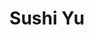 ---
layout: place
title: "Sushi Yu"
permalink: /georgia/kennesaw/sushi-yu.html
stateAbbr: GA
stateName: Georgia
cityName: Kennesaw
seo:
  name: "Sushi Yu"
  type: Restaurant
  links: https://www.sushiyukennesaw.com/
description: "Informal sushi bar offering classic sushi rolls, with all-you-can-eat menus at lunch & dinner. Sushi Yu serves delicious sushi in Kennesaw, Georgia. Try fresh Japanese dishes for a great dining experience. Available for takeout, delivery, lunch, and dinner."
place_id: ChIJfYylsSEV9YgRnOWpqeIIwTI
photos:
  - name: >-
      places/ChIJfYylsSEV9YgRnOWpqeIIwTI/photos/AeeoHcJqW-pQlc9agD2CExwkTLUDS8Hok146hr03mwssW47KxRBfMVEPQWfmyM2HEr6OX4fpLAsc3FGWjYVa1g9tL612Rt2sziu7LEFHjyt4HPQWqYPQ3NMtAWzf38fIOGuD3dXFkn1Zj_uiIti7ISHn43vZZJbniMe3HY-h8805tH19TNrGlX8pEdxo49MiMLyYnpwF4t4YiFJ8MqZJP5uDdq0PYNmgK2qXKOFfmJ4gEgWwuDVL-DW581pAGq0E_aizMf8mi5b74b-3aU4mVsjHH7jQPinQW5wiN8Zh91LHij7oBhnug16rJW-sQSS6OZW3b5MNeq8r5_IMCNiAAG0kMwTXii3HSMgERLpZChM5ej7_UVvTbAxdPE1sJCaNpDWRu4M-rx9ffZTx4yjfE-mo_TfG3ijbtgLzu4c363sgA6yEOQ
    widthPx: 4608
    heightPx: 2184
    authorAttributions:
      - displayName: Jacob L
        uri: https://maps.google.com/maps/contrib/102711510173524671823
        photoUri: >-
          https://lh3.googleusercontent.com/a-/ALV-UjWXEpTSzbVKW3-loqI6kgk8U6AD140d9nin1S4Xc4KgVLLdC6DQ=s100-p-k-no-mo
    flagContentUri: >-
      https://www.google.com/local/imagery/report/?cb_client=maps_api_places.places_api&image_key=!1e10!2sCIHM0ogKEICAgICMzo_rfQ&hl=en-US
    googleMapsUri: >-
      https://www.google.com/maps/place//data=!3m4!1e2!3m2!1sCIHM0ogKEICAgICMzo_rfQ!2e10!4m2!3m1!1s0x88f51521b1a58c7d:0x32c108e2a9a9e59c
  - name: >-
      places/ChIJfYylsSEV9YgRnOWpqeIIwTI/photos/AeeoHcKwowoSj7ou6XAXNiybmnKorFbWH_w1lFus8VbxvgAWvIaitCoxa01SKO-Te4xAtuPI_yaahqg-rvMdGXYH_AWt9oCl_5BP_EkBdc_6wyvyg6OB3ZsZ-X_KxpXTuh8oAmGmfGUqinzEeqQxr2jf7nL8ACBAWpggPRAU1NXcOcRTiMjUAH3PCk222xMR41LXB4eZnLXTy2JeUBKZsMRIUEekw4TsUxz_KQKddf5phcVJvoB1Bgc0G4nr8YsMGb7QbQCH7LWfJi5dJLl8Tn4m-9skbxQjJ-O7c1A0K6fRRBuVSGDnL8QBqTPYp2aqkgswuXBOHqpb_myoUgFr8O5NZbHiAUZ8v2lYHodKV-ZgOSdpqbraVfnCLH1Fjhp69TomhMRSlS2R9azEfzrD1VWxkBvpdwA4dwMlxvfQBZY
    widthPx: 4032
    heightPx: 3024
    authorAttributions:
      - displayName: John John
        uri: https://maps.google.com/maps/contrib/102441562407737222023
        photoUri: >-
          https://lh3.googleusercontent.com/a-/ALV-UjXEGN2RxIoY-DPPjWSYssaAVT2sW3pBgLH48pm0SA1O3Wt0vK2vVA=s100-p-k-no-mo
    flagContentUri: >-
      https://www.google.com/local/imagery/report/?cb_client=maps_api_places.places_api&image_key=!1e10!2sCIHM0ogKEICAgICk_ctT&hl=en-US
    googleMapsUri: >-
      https://www.google.com/maps/place//data=!3m4!1e2!3m2!1sCIHM0ogKEICAgICk_ctT!2e10!4m2!3m1!1s0x88f51521b1a58c7d:0x32c108e2a9a9e59c
  - name: >-
      places/ChIJfYylsSEV9YgRnOWpqeIIwTI/photos/AeeoHcJNH8nHzdjuPLgvFk0g0JYr-XyBSbR1JrV3j9tb728Wz6XivjNAnWB0zzymVS7HXdyrFZQHStcTWBxWZQZ-QtuO8eLctPeJPrCyfdtQuqQfRm1-nrx_eB3hdwaW8zvMMywtXcwL2dHZbFGQCDxpb4vK51xSuXvHDlbeoW4S446denbReByPcchObFvsUlGjmtJReQxgu-W8keToCJr3QInGiUEDv8jHOo6fE4Xps8JVdT_teybeR-LvqrEmJJxb4nfHwFvC2qaDTb1R6uNIj5x4d-_j3289fkPoCdiIWuRu1goO-Fz1h-53y8PqS18DO18pA7t1VBmz2WThqr7zsu1ARzIr4lrQlVoLcmbfhgHbi7R4w3nbp5VSxXXmDyHbxHE3lA81XB5ki8Rw0aP20j18gJbDIycEV3ARrslsLKg
    widthPx: 1477
    heightPx: 1108
    authorAttributions:
      - displayName: GSTonyTseng
        uri: https://maps.google.com/maps/contrib/102588958997727897270
        photoUri: >-
          https://lh3.googleusercontent.com/a/ACg8ocJE0uBfEyavtyrOv_LHzJT2W4pRtHRL6ctjyCJpQD4orv81yQ=s100-p-k-no-mo
    flagContentUri: >-
      https://www.google.com/local/imagery/report/?cb_client=maps_api_places.places_api&image_key=!1e10!2sCIHM0ogKEICAgIDbypPFHQ&hl=en-US
    googleMapsUri: >-
      https://www.google.com/maps/place//data=!3m4!1e2!3m2!1sCIHM0ogKEICAgIDbypPFHQ!2e10!4m2!3m1!1s0x88f51521b1a58c7d:0x32c108e2a9a9e59c
  - name: >-
      places/ChIJfYylsSEV9YgRnOWpqeIIwTI/photos/AeeoHcL5QXUkV6BadjDBpuXe-owBC7DbYCPZHu_PS0KbrEy-BkiMXv5FPqP4UkX53Ul4sAfGLwKtt7SzUBBWf_KrG6nvlH3KJfNRaxAUXS4KRU0TU1FkeXDmZR8Vu0YnCmR_zRahqe0B90DuTn_9OHpYNDI0-qvdzf8L-qKk0wh4wm2Z3oIYMzBIJM46l27RvsajkT2Y6TpIAQymgaya10klK02kBZqra9cUcNrc8Q9_aDdqRuL68NC2yjnoIKXS1_2dq7S0iYkp6sJ1wxjfP_ddv_N-aM8Qh7QlWh0lfbHnVRk5-MryaMx_ngCp5nvNimbvQfirA5oDwJp8t6FernxPbWgTfz07PhUwGfKkhqolzMZo9C41CZOs-X3B9NpH4QcVyoNKGi2n-z1uwto_E9P8Ybxj38DUMPq-WX0xwJE5Y62A2A
    widthPx: 3024
    heightPx: 4032
    authorAttributions:
      - displayName: S S
        uri: https://maps.google.com/maps/contrib/111485702969622184284
        photoUri: >-
          https://lh3.googleusercontent.com/a-/ALV-UjUGFdmNP333Q34TPfLTaJtydT2rKwxv1ssgS0dU92C4nTqeufRiSg=s100-p-k-no-mo
    flagContentUri: >-
      https://www.google.com/local/imagery/report/?cb_client=maps_api_places.places_api&image_key=!1e10!2sCIHM0ogKEICAgID90PiREg&hl=en-US
    googleMapsUri: >-
      https://www.google.com/maps/place//data=!3m4!1e2!3m2!1sCIHM0ogKEICAgID90PiREg!2e10!4m2!3m1!1s0x88f51521b1a58c7d:0x32c108e2a9a9e59c
  - name: >-
      places/ChIJfYylsSEV9YgRnOWpqeIIwTI/photos/AeeoHcLtC-PA9acjS32cIsEkwgGb_mK4mDerBCGVY2CHLswXYooO2bfLHQbKe3LmwAP2No74iZMCwz2VdsyXgfapz2nukm8-ijkjQvWRIIOhMtPTLZ9OjDC0EajjLAMQ1vcDKUuaVeA3i_ngVaZXBcKcj8OKLtYne6qPVaj5b_O1ZPBlo2ggA808B4fqLlM8iIkldVBIUhF_xgwfBt3a1SE4NxcWo6uhrXt72rTQA-r-XmJgNMSvdjZ315hDVhmLZ-nSM8mDeaW6qiZAZlz0Lik8l6-kYhVagNqdrCKQu-gI3L7Py4P9aCeE8wTFfxWg6fB_cDKtzI5_6H1ik2AQCcSSqdXnzdXR_uwnXWD6ZDhYxUluafeOH_hDKoYXk5q8uAzR26a3r3mMNHxi92MVCePEquw_q-4kG96DO4e8M0O6n4sSqOYH
    widthPx: 3000
    heightPx: 4000
    authorAttributions:
      - displayName: Genesia Irick
        uri: https://maps.google.com/maps/contrib/105943577106514357044
        photoUri: >-
          https://lh3.googleusercontent.com/a-/ALV-UjVUDXekeOz0g_zNY_t3diKk7_0awBmTf7iF03VBr1TZ-grL2Hc=s100-p-k-no-mo
    flagContentUri: >-
      https://www.google.com/local/imagery/report/?cb_client=maps_api_places.places_api&image_key=!1e10!2sCIHM0ogKEICAgICXz-DpzAE&hl=en-US
    googleMapsUri: >-
      https://www.google.com/maps/place//data=!3m4!1e2!3m2!1sCIHM0ogKEICAgICXz-DpzAE!2e10!4m2!3m1!1s0x88f51521b1a58c7d:0x32c108e2a9a9e59c
  - name: >-
      places/ChIJfYylsSEV9YgRnOWpqeIIwTI/photos/AeeoHcLnUTzp6BDVsTcfXgRfO0CvZdhgpO49expiupj9UL84fmWdm3EuVLOOwdcpbYkkBt-WU4dD0u5SmG8UmgCkF4D5V7fk1-_x51nTWNH9_TbJDN4_p51Nv4OZ0cau9tGV3COlLgWsbiLl1LmRiN51sJHL2RI9Uc098-U5JL1mxIqAGidl7YgUXgZw711jH2NpC5L2bl0aQYfWebkYix2BeJG1AVaCU_tLvowqJeQN6I5MUjVUAjsduhWw2Q4caqkhXNhv50KTpxD4mb6nE-oMdNPix_XHtXSdOidxl7US364gV4mHgAlYCR5YulYi1kQa26JobnG4okk5nNGIeuuvDuSO3LzYcr0hCkYH_pmWB_dfvFXevqCrVfhv-lWHZuTcTSPE4wURG83vhawImCgaNitK53-3zt317UEizaDKnmEeQx0
    widthPx: 4032
    heightPx: 2268
    authorAttributions:
      - displayName: Styx Boyd
        uri: https://maps.google.com/maps/contrib/117183763770954286606
        photoUri: >-
          https://lh3.googleusercontent.com/a-/ALV-UjXyWtl4bJDHioa3UV1DXeVBdqe-XdsCRBJdfoT3CVcvGKi-yRBG=s100-p-k-no-mo
    flagContentUri: >-
      https://www.google.com/local/imagery/report/?cb_client=maps_api_places.places_api&image_key=!1e10!2sCIHM0ogKEICAgICvi5OmvQE&hl=en-US
    googleMapsUri: >-
      https://www.google.com/maps/place//data=!3m4!1e2!3m2!1sCIHM0ogKEICAgICvi5OmvQE!2e10!4m2!3m1!1s0x88f51521b1a58c7d:0x32c108e2a9a9e59c
  - name: >-
      places/ChIJfYylsSEV9YgRnOWpqeIIwTI/photos/AeeoHcJes6Tb9WA6Ts-Ti9WFmUUuo0oHk2mV0O7SLaj4l6WSIoAtRNejRYrYr5cn3X03I_u--ZJMgYCHDuUGtUe5hmrERDktzcN6mqeOary0PbfE3VOsMg32EOb5p-_1J5sygHRIcSvVoYbnbwf9Hz3pzEZpuflGKAkDL0E9lO-3EBen7_MJsKG7nmg78mGSb-3hwFHxoEsNKl3_8mEtacEzZMQcLEtj2KYzZE2-bRVa72MJL1wFEyvm3g82VP8_fwr6MmEJCe8STaSGjkzhOa_vzGeGKvOfuHdnKPA8Yts4gskjqTALDLAFbMszbAAanQ5_gGUOWz1YxBw-2TIjTX6eDTeM4Yb_zknFJtim2OjpMCajdb_uId1-6noHdhLFd8-4hlHDPg7zkWVfd_dyfMEmD64geIpzo2jhbp8jxADTesn4ae8
    widthPx: 4032
    heightPx: 1908
    authorAttributions:
      - displayName: Jacob L
        uri: https://maps.google.com/maps/contrib/102711510173524671823
        photoUri: >-
          https://lh3.googleusercontent.com/a-/ALV-UjWXEpTSzbVKW3-loqI6kgk8U6AD140d9nin1S4Xc4KgVLLdC6DQ=s100-p-k-no-mo
    flagContentUri: >-
      https://www.google.com/local/imagery/report/?cb_client=maps_api_places.places_api&image_key=!1e10!2sCIHM0ogKEICAgICMzo_rtQE&hl=en-US
    googleMapsUri: >-
      https://www.google.com/maps/place//data=!3m4!1e2!3m2!1sCIHM0ogKEICAgICMzo_rtQE!2e10!4m2!3m1!1s0x88f51521b1a58c7d:0x32c108e2a9a9e59c
  - name: >-
      places/ChIJfYylsSEV9YgRnOWpqeIIwTI/photos/AeeoHcKwTs87dlPNG7mwb9KOMCPIAbWK1Pm8O69yFlzmISdGJGncT4Hx0RElunUgs_72htS-mPO74VDLFy17X0X34pg5l4Y_W0WZiU2Klqwg4mJ8TJvPXlcZs6eTF49tO3kKNqyEsTN3PWG_UlMXHVTziurh0JaR9ORoGGj2Izk39a0InHqAmvQ3hf6TmcHb3QBD2PSKSl2F8feCzFmc6kyAoYKvcDPAEEoeTxsBZi-ahNKSbUNXGjK7GzsvZ5bGNWrL6nijlp-079jkHTfqho4VvnyOorAb2rYQeJF4saVMTroxhuu_XmYgN2BZNNN4ikxzWIu62l_-AQ_wk3vfudPbBgmp29UlYITuKcqVYhmOSjHAjwDsnZgn7ddCQrM53xGg0VU9DQIkmnAht9KyJbzG7l7ehjCjEk_TbNIWnA9MhB1-2xk
    widthPx: 1108
    heightPx: 1477
    authorAttributions:
      - displayName: GSTonyTseng
        uri: https://maps.google.com/maps/contrib/102588958997727897270
        photoUri: >-
          https://lh3.googleusercontent.com/a/ACg8ocJE0uBfEyavtyrOv_LHzJT2W4pRtHRL6ctjyCJpQD4orv81yQ=s100-p-k-no-mo
    flagContentUri: >-
      https://www.google.com/local/imagery/report/?cb_client=maps_api_places.places_api&image_key=!1e10!2sCIHM0ogKEICAgIDXgaqQ5wE&hl=en-US
    googleMapsUri: >-
      https://www.google.com/maps/place//data=!3m4!1e2!3m2!1sCIHM0ogKEICAgIDXgaqQ5wE!2e10!4m2!3m1!1s0x88f51521b1a58c7d:0x32c108e2a9a9e59c
  - name: >-
      places/ChIJfYylsSEV9YgRnOWpqeIIwTI/photos/AeeoHcKDMqoPsA0jHYmqmdUVn1ZnHIvO0HvkBYI_99QeqKVt0WOyS7n5MlH61V-JRoXHT0Wl3g11rg_SUeYwvH81SLcI3HCikWUtAY-Eifz4RgQPEj77J7hzoL9eEurl_r-cBtPHdhYqm9f1nlO5O9HH4FRKRWG9ten9H54D2NxDGG69IvdnCOtY4CKvJIXZGMG0Z943OZLoXN74VLRIZE5gMj79ATe4wGazvdrpw6lZIT8Sg6V1XpdVXwRjT4_4r0BxciH5wNEsse0YLMGVYf5ipX3YNRuc2R8Cf7MKU8f1n6KtJ4i2ZCKNWYjWWNDSonCJ-m-c6jDdGgRJkkwOH_nmmPnLyZAVW4VtdTffh1zeJgGGLD1FT-Yv2c4sxtm-tFJDzgjwudS-B9fmyq3Mt-hke9xClrPLWdrJf4IRAc0kE2UtAw
    widthPx: 4032
    heightPx: 3024
    authorAttributions:
      - displayName: Fearn Adam
        uri: https://maps.google.com/maps/contrib/110046477010018954986
        photoUri: >-
          https://lh3.googleusercontent.com/a/ACg8ocK9Roek0dDIbhC-mlLTdCgFU0pdUOLgXF5lvjFND0-zTl_u8A=s100-p-k-no-mo
    flagContentUri: >-
      https://www.google.com/local/imagery/report/?cb_client=maps_api_places.places_api&image_key=!1e10!2sCIHM0ogKEICAgICskdC1Ag&hl=en-US
    googleMapsUri: >-
      https://www.google.com/maps/place//data=!3m4!1e2!3m2!1sCIHM0ogKEICAgICskdC1Ag!2e10!4m2!3m1!1s0x88f51521b1a58c7d:0x32c108e2a9a9e59c
  - name: >-
      places/ChIJfYylsSEV9YgRnOWpqeIIwTI/photos/AeeoHcJXuvzxANb0EE6puSQUOXaOIzNpQHdCHbcSTSspO4-mi-Bbt-f6cHJ8H3CZ4nOYB32pT8QHdoRI8LmOB3qmzEAnvuwo59VI_Zmv4ihBYFF9pVK4g8NXYzX4qJnyAR_ZemKwhgh0x2tYaOXLXB2DC51aw9nvJxzK_kPQLe35KjIR7wpNvc_mqs7GEkkgM6Y2bce-j-2HrDJSeEZkEzjjiI4qgrGEy5hiOuxn-3zCQ2xBcmI7OQSHAyh7D-hjMmDijOuH3Ty7TH23-xHWRxovNYJUxgqoMvyw-eVYjR6McwbtUMnzYwRy4ja5sXb26IyJczjHZUqYtkX7AF_crGZDDMBS2e0UKivUZu14pz80tvWk-lKSdCUbsRYFFFXqeCjPvq4aOwnnRY88rlbsFL6q4T3IJTn81uaZeNhgWrEE8YVZig
    widthPx: 3024
    heightPx: 4032
    authorAttributions:
      - displayName: Khouri De
        uri: https://maps.google.com/maps/contrib/110784982625642841305
        photoUri: >-
          https://lh3.googleusercontent.com/a-/ALV-UjUW-vdAUSh5GAUlcuZvHD-D3VbjDtpouKd2lT6rrN5SunLnMYi3=s100-p-k-no-mo
    flagContentUri: >-
      https://www.google.com/local/imagery/report/?cb_client=maps_api_places.places_api&image_key=!1e10!2sCIHM0ogKEICAgIC4lfmOMw&hl=en-US
    googleMapsUri: >-
      https://www.google.com/maps/place//data=!3m4!1e2!3m2!1sCIHM0ogKEICAgIC4lfmOMw!2e10!4m2!3m1!1s0x88f51521b1a58c7d:0x32c108e2a9a9e59c
address: '2615 George Busbee Pkwy NW #1, Kennesaw, GA 30144, USA'
street: '2615 George Busbee Pkwy NW #1'
city: Kennesaw
state: GA
zip: '30144'
country: USA
neighborhood: Town Center
latitude: '34.013042'
longitude: '-84.566274'
accessibility_options:
  wheelchairAccessibleParking: true
  wheelchairAccessibleEntrance: true
  wheelchairAccessibleRestroom: true
  wheelchairAccessibleSeating: true
business_status: OPERATIONAL
name: Sushi Yu
google_maps_links:
  directionsUri: >-
    https://www.google.com/maps/dir//''/data=!4m7!4m6!1m1!4e2!1m2!1m1!1s0x88f51521b1a58c7d:0x32c108e2a9a9e59c!3e0
  placeUri: https://maps.google.com/?cid=3657214142003668380
  writeAReviewUri: >-
    https://www.google.com/maps/place//data=!4m3!3m2!1s0x88f51521b1a58c7d:0x32c108e2a9a9e59c!12e1
  reviewsUri: >-
    https://www.google.com/maps/place//data=!4m4!3m3!1s0x88f51521b1a58c7d:0x32c108e2a9a9e59c!9m1!1b1
  photosUri: >-
    https://www.google.com/maps/place//data=!4m3!3m2!1s0x88f51521b1a58c7d:0x32c108e2a9a9e59c!10e5
primary_type: Sushi Restaurant
opening_hours:
  regular: null
  current: null
secondary_opening_hours:
  regular:
    weekdayDescriptions: null
    type: null
  current:
    weekdayDescriptions: null
    type: null
phone: (770) 218-8181
price_level: PRICE_LEVEL_MODERATE
price_range: $20 &ndash; $30
rating: '4.1'
rating_count: 549
website: https://www.sushiyukennesaw.com/
reviews:
  - name: >-
      places/ChIJfYylsSEV9YgRnOWpqeIIwTI/reviews/ChdDSUhNMG9nS0VJQ0FnSUNYei1EcDlBRRAB
    relativePublishTimeDescription: 5 months ago
    rating: 5
    text:
      text: >-
        Came here on a whim while traveling through GA. They have all you can
        eat sushi, which is awesome, but not what we ordered. We got the lobster
        tempura and the sexy rolls to split between the two of us. Both were
        very tasty. Then we had the chicken and shrimp hibachi to split. Y'all.
        The garlic fried rice gave me SO much life - it was so delicious. 10/10
        would recommend folks to eat here.
      languageCode: en
    originalText:
      text: >-
        Came here on a whim while traveling through GA. They have all you can
        eat sushi, which is awesome, but not what we ordered. We got the lobster
        tempura and the sexy rolls to split between the two of us. Both were
        very tasty. Then we had the chicken and shrimp hibachi to split. Y'all.
        The garlic fried rice gave me SO much life - it was so delicious. 10/10
        would recommend folks to eat here.
      languageCode: en
    authorAttribution:
      displayName: Genesia Irick
      uri: https://www.google.com/maps/contrib/105943577106514357044/reviews
      photoUri: >-
        https://lh3.googleusercontent.com/a-/ALV-UjVUDXekeOz0g_zNY_t3diKk7_0awBmTf7iF03VBr1TZ-grL2Hc=s128-c0x00000000-cc-rp-mo-ba3
    publishTime: '2024-10-22T00:13:39.818372Z'
    flagContentUri: >-
      https://www.google.com/local/review/rap/report?postId=ChdDSUhNMG9nS0VJQ0FnSUNYei1EcDlBRRAB&d=17924085&t=1
    googleMapsUri: >-
      https://www.google.com/maps/reviews/data=!4m6!14m5!1m4!2m3!1sChdDSUhNMG9nS0VJQ0FnSUNYei1EcDlBRRAB!2m1!1s0x88f51521b1a58c7d:0x32c108e2a9a9e59c
  - name: >-
      places/ChIJfYylsSEV9YgRnOWpqeIIwTI/reviews/ChdDSUhNMG9nS0VJQ0FnSUMzaFBLRHhRRRAB
    relativePublishTimeDescription: 5 months ago
    rating: 5
    text:
      text: >-
        We enjoy the all you can eat sushi here. There are several roll options
        available as well as a variety of additional items included in the price
        such as miso soup, salad, tempura and more. The fish is fresh and
        everything is made to order then brought to the table.
      languageCode: en
    originalText:
      text: >-
        We enjoy the all you can eat sushi here. There are several roll options
        available as well as a variety of additional items included in the price
        such as miso soup, salad, tempura and more. The fish is fresh and
        everything is made to order then brought to the table.
      languageCode: en
    authorAttribution:
      displayName: Ashley Piccirilli
      uri: https://www.google.com/maps/contrib/111093529544527500961/reviews
      photoUri: >-
        https://lh3.googleusercontent.com/a/ACg8ocKg5dmNI3hPflZrOFZG4QmAzt2n_2VvtLt7k_ykm7zhFEJk-w=s128-c0x00000000-cc-rp-mo-ba3
    publishTime: '2024-11-02T19:47:30.398592Z'
    flagContentUri: >-
      https://www.google.com/local/review/rap/report?postId=ChdDSUhNMG9nS0VJQ0FnSUMzaFBLRHhRRRAB&d=17924085&t=1
    googleMapsUri: >-
      https://www.google.com/maps/reviews/data=!4m6!14m5!1m4!2m3!1sChdDSUhNMG9nS0VJQ0FnSUMzaFBLRHhRRRAB!2m1!1s0x88f51521b1a58c7d:0x32c108e2a9a9e59c
  - name: >-
      places/ChIJfYylsSEV9YgRnOWpqeIIwTI/reviews/ChZDSUhNMG9nS0VJQ0FnSURieXBQRkxREAE
    relativePublishTimeDescription: 5 months ago
    rating: 3
    text:
      text: >-
        This popular sushi buffet restaurant has a price range of about $20 to
        $25. When it’s busy, the service might slow down a bit, but that doesn’t
        detract from its appeal. While the miso soup is ordinary and lacks tofu,
        the real tip is to go all out on the sashimi.
      languageCode: en
    originalText:
      text: >-
        This popular sushi buffet restaurant has a price range of about $20 to
        $25. When it’s busy, the service might slow down a bit, but that doesn’t
        detract from its appeal. While the miso soup is ordinary and lacks tofu,
        the real tip is to go all out on the sashimi.
      languageCode: en
    authorAttribution:
      displayName: GSTonyTseng
      uri: https://www.google.com/maps/contrib/102588958997727897270/reviews
      photoUri: >-
        https://lh3.googleusercontent.com/a/ACg8ocJE0uBfEyavtyrOv_LHzJT2W4pRtHRL6ctjyCJpQD4orv81yQ=s128-c0x00000000-cc-rp-mo-ba6
    publishTime: '2024-10-28T00:10:48.671251Z'
    flagContentUri: >-
      https://www.google.com/local/review/rap/report?postId=ChZDSUhNMG9nS0VJQ0FnSURieXBQRkxREAE&d=17924085&t=1
    googleMapsUri: >-
      https://www.google.com/maps/reviews/data=!4m6!14m5!1m4!2m3!1sChZDSUhNMG9nS0VJQ0FnSURieXBQRkxREAE!2m1!1s0x88f51521b1a58c7d:0x32c108e2a9a9e59c
  - name: >-
      places/ChIJfYylsSEV9YgRnOWpqeIIwTI/reviews/ChdDSUhNMG9nS0VJQ0FnTUR3MGZlWGtRRRAB
    relativePublishTimeDescription: 2 weeks ago
    rating: 5
    text:
      text: >-
        Got a take-out order for my wife and told the restaurant to make it
        special, as she had a particularly challenging day at work. Sushi Yu did
        not disappoint! Not only did they make the sushi I order perfectly, they
        put together a little something extra and it made my wife's day. 
      languageCode: en
    originalText:
      text: >-
        Got a take-out order for my wife and told the restaurant to make it
        special, as she had a particularly challenging day at work. Sushi Yu did
        not disappoint! Not only did they make the sushi I order perfectly, they
        put together a little something extra and it made my wife's day. 
      languageCode: en
    authorAttribution:
      displayName: Christian Gold
      uri: https://www.google.com/maps/contrib/106343615243672598774/reviews
      photoUri: >-
        https://lh3.googleusercontent.com/a-/ALV-UjWxGY9U9mUeYXGQG_kSrOwKU8C9U0R7x5CIYtjbglQjQqs3zRcI=s128-c0x00000000-cc-rp-mo-ba3
    publishTime: '2025-03-26T15:15:35.101121Z'
    flagContentUri: >-
      https://www.google.com/local/review/rap/report?postId=ChdDSUhNMG9nS0VJQ0FnTUR3MGZlWGtRRRAB&d=17924085&t=1
    googleMapsUri: >-
      https://www.google.com/maps/reviews/data=!4m6!14m5!1m4!2m3!1sChdDSUhNMG9nS0VJQ0FnTUR3MGZlWGtRRRAB!2m1!1s0x88f51521b1a58c7d:0x32c108e2a9a9e59c
  - name: >-
      places/ChIJfYylsSEV9YgRnOWpqeIIwTI/reviews/ChZDSUhNMG9nS0VJQ0FnSURWMjV6R0NnEAE
    relativePublishTimeDescription: a year ago
    rating: 5
    text:
      text: >-
        Fantastic sushi, great flavors, wonderful service, very fast service. We
        had the rainbow roll, and the volcano roll… Flavors were spectacular
        crunch of my volcano role was on spot. The rainbow row was nice and
        fresh and melt in your mouth fish!!!

        The cost was only 10 bucks a roll. We usually pay a lot more !!! This
        was actually perfect size and portion for lunch. We don’t ever do the
        all you can eat because we don’t eat much..
      languageCode: en
    originalText:
      text: >-
        Fantastic sushi, great flavors, wonderful service, very fast service. We
        had the rainbow roll, and the volcano roll… Flavors were spectacular
        crunch of my volcano role was on spot. The rainbow row was nice and
        fresh and melt in your mouth fish!!!

        The cost was only 10 bucks a roll. We usually pay a lot more !!! This
        was actually perfect size and portion for lunch. We don’t ever do the
        all you can eat because we don’t eat much..
      languageCode: en
    authorAttribution:
      displayName: Daneen England
      uri: https://www.google.com/maps/contrib/112363861951760632131/reviews
      photoUri: >-
        https://lh3.googleusercontent.com/a-/ALV-UjWI-0KPpuvdC44Blhb2LHspTwK6AHd9sL3wVM0DJHslUgQpZIbEaA=s128-c0x00000000-cc-rp-mo-ba5
    publishTime: '2023-12-16T17:26:16.054407Z'
    flagContentUri: >-
      https://www.google.com/local/review/rap/report?postId=ChZDSUhNMG9nS0VJQ0FnSURWMjV6R0NnEAE&d=17924085&t=1
    googleMapsUri: >-
      https://www.google.com/maps/reviews/data=!4m6!14m5!1m4!2m3!1sChZDSUhNMG9nS0VJQ0FnSURWMjV6R0NnEAE!2m1!1s0x88f51521b1a58c7d:0x32c108e2a9a9e59c
parking_options:
  freeParkingLot: true
  freeStreetParking: true
  valetParking: false
payment_options:
  acceptsCreditCards: true
  acceptsDebitCards: true
  acceptsCashOnly: false
  acceptsNfc: true
allow_dogs: null
curbside_pickup: null
delivery: true
dine_in: true
good_for_children: true
good_for_groups: true
good_for_sports: false
live_music: false
menu_for_children: true
outdoor_seating: false
reservable: null
restroom: true
serves_beer: true
serves_breakfast: false
serves_brunch: false
serves_cocktails: true
serves_coffee: null
serves_dinner: true
serves_dessert: true
serves_lunch: true
serves_vegetarian_food: false
serves_wine: true
takeout: true
summary: >-
  Informal sushi bar offering classic sushi rolls, with all-you-can-eat menus at
  lunch & dinner.

---